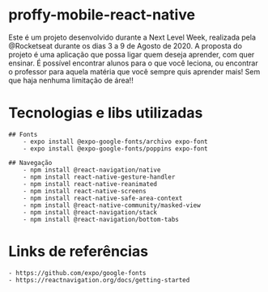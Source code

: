 # proffy-mobile-react-native
Este é um projeto desenvolvido durante a Next Level Week, realizada pela @Rocketseat durante os dias 3 a 9 de Agosto de 2020.  A proposta do projeto é uma aplicação que possa ligar quem deseja aprender, com quer ensinar. É possível encontrar alunos para o que você leciona, ou encontrar o professor para aquela matéria que você sempre quis aprender mais! Sem que haja nenhuma limitação de área!!

# Tecnologias e libs utilizadas
    ## Fonts
        - expo install @expo-google-fonts/archivo expo-font
        - expo install @expo-google-fonts/poppins expo-font
    
    ## Navegação
        - npm install @react-navigation/native
        - npm install react-native-gesture-handler
        - npm install react-native-reanimated 
        - npm install react-native-screens 
        - npm install react-native-safe-area-context
        - npm install @react-native-community/masked-view
        - npm install @react-navigation/stack
        - npm install @react-navigation/bottom-tabs


# Links de referências
    - https://github.com/expo/google-fonts
    - https://reactnavigation.org/docs/getting-started
